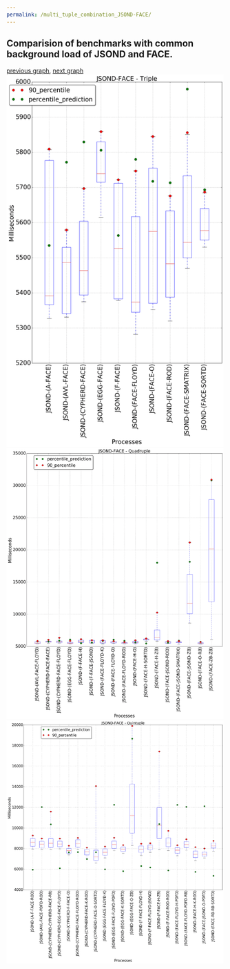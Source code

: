 ```yaml
---
permalink: /multi_tuple_combination_JSOND-FACE/
---
```



## Comparision of benchmarks with common background load of JSOND and FACE.

[previous graph](../multi_tuple_combination_JSOND-EGG/), [next graph](../multi_tuple_combination_JSOND-FLOYD/)
![graph figure](./images/triple/JSOND/JSOND-FACE_box.png)![graph figure](./images/quadruple/JSOND/JSOND-FACE_box.png)![graph figure](./images/quintuple/JSOND/JSOND-FACE_box.png)